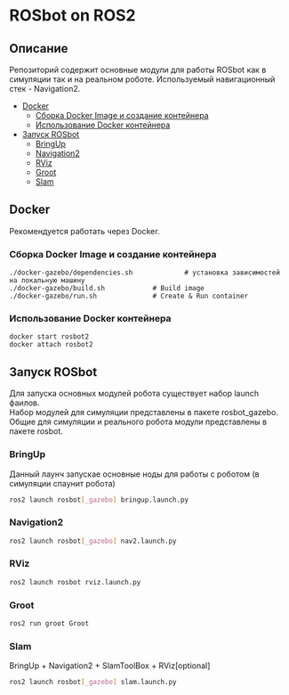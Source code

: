 # ROSbot on ROS2

## Описание
Репозиторий содержит основные модули для работы ROSbot как в симуляции так и на реальном роботе.
Используемый навигационный стек - Navigation2.

<!-- vim-markdown-toc GitLab -->

* [Docker](#docker)
  * [Сборка Docker Image и создание контейнера](#Сборка-docker-image-и-создание-контейнера)
  * [Использование Docker контейнера](#Использование-docker-контейнера)
* [Запуск ROSbot](#Запуск-rosbot)
  * [BringUp](#bringup)
  * [Navigation2](#navigation2)
  * [RViz](#rviz)
  * [Groot](#groot)
  * [Slam](#slam)

<!-- vim-markdown-toc -->

## Docker 
Рекомендуется работать через Docker. 

### Сборка Docker Image и создание контейнера

```
./docker-gazebo/dependencies.sh		        # установка зависимостей на локальную машину
./docker-gazebo/build.sh			# Build image 
./docker-gazebo/run.sh				# Create & Run container
```

### Использование Docker контейнера
```
docker start rosbot2 
docker attach rosbot2 
```

## Запуск ROSbot
Для запуска основных модулей робота существует набор launch фаилов.  
Набор модулей для симуляции представлены в пакете rosbot_gazebo. 
Общие для симуляции и реального робота модули представлены в пакете rosbot.

### BringUp 
Данный лаунч запускае основные ноды для работы с роботом (в симуляции спаунит робота)

```bash
ros2 launch rosbot[_gazebo] bringup.launch.py
```

### Navigation2
```bash
ros2 launch rosbot[_gazebo] nav2.launch.py
```

### RViz
```bash
ros2 launch rosbot rviz.launch.py
```

### Groot
```bash
ros2 run groot Groot
```

### Slam
BringUp + Navigation2 + SlamToolBox + RViz[optional] 
```bash
ros2 launch rosbot[_gazebo] slam.launch.py
```

